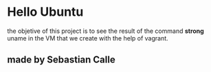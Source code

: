 # Hello Ubuntu

the objetive of this project is to see the result of the command **strong** uname in the VM that we create with the help of vagrant.

## made by Sebastian Calle
